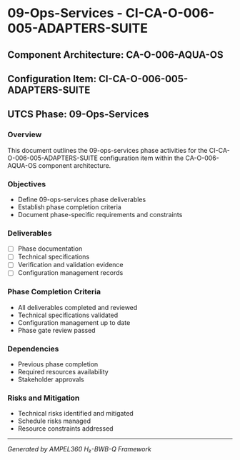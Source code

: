 # 09-Ops-Services - CI-CA-O-006-005-ADAPTERS-SUITE

## Component Architecture: CA-O-006-AQUA-OS
## Configuration Item: CI-CA-O-006-005-ADAPTERS-SUITE
## UTCS Phase: 09-Ops-Services

### Overview
This document outlines the 09-ops-services phase activities for the CI-CA-O-006-005-ADAPTERS-SUITE configuration item within the CA-O-006-AQUA-OS component architecture.

### Objectives
- Define 09-ops-services phase deliverables
- Establish phase completion criteria
- Document phase-specific requirements and constraints

### Deliverables
- [ ] Phase documentation
- [ ] Technical specifications
- [ ] Verification and validation evidence
- [ ] Configuration management records

### Phase Completion Criteria
- All deliverables completed and reviewed
- Technical specifications validated
- Configuration management up to date
- Phase gate review passed

### Dependencies
- Previous phase completion
- Required resources availability
- Stakeholder approvals

### Risks and Mitigation
- Technical risks identified and mitigated
- Schedule risks managed
- Resource constraints addressed

---
*Generated by AMPEL360 H₂-BWB-Q Framework*
